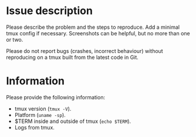 # Issue description

Please describe the problem and the steps to reproduce. Add a minimal tmux
config if necessary. Screenshots can be helpful, but no more than one or two.

Please do not report bugs (crashes, incorrect behaviour) without reproducing on
a tmux built from the latest code in Git.

# Information

Please provide the following information:

* tmux version (`tmux -V`).
* Platform (`uname -sp`).
* $TERM inside and outside of tmux (`echo $TERM`).
* Logs from tmux.
